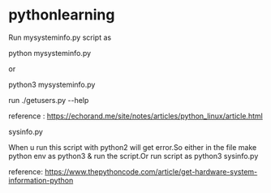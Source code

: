 # pythonlearning

Run mysysteminfo.py script as 

python mysysteminfo.py

or 

python3 mysysteminfo.py


run ./getusers.py --help  

reference : https://echorand.me/site/notes/articles/python_linux/article.html

sysinfo.py

When u run this script with python2 will get error.So either in the file make python env as python3 & run the script.Or run script as python3 sysinfo.py

reference: https://www.thepythoncode.com/article/get-hardware-system-information-python
